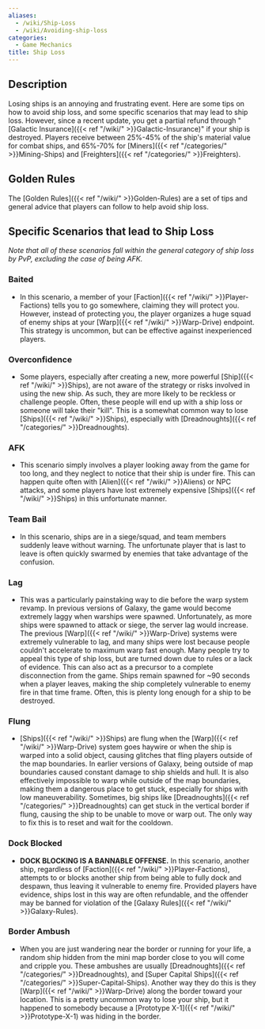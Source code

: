 ```yaml
---
aliases:
  - /wiki/Ship-Loss
  - /wiki/Avoiding-ship-loss
categories:
  - Game Mechanics
title: Ship Loss
---
```


## Description

Losing ships is an annoying and frustrating event. Here are some tips on how to avoid ship loss, and some specific scenarios that may lead to ship loss. However, since a recent update, you get a partial refund through "[Galactic Insurance]({{< ref "/wiki/" >}}Galactic-Insurance)" if your ship is destroyed. Players receive between 25%-45% of the ship's material value for combat ships, and 65%-70% for [Miners]({{< ref "/categories/" >}}Mining-Ships) and [Freighters]({{< ref "/categories/" >}}Freighters).

## Golden Rules

The [Golden Rules]({{< ref "/wiki/" >}}Golden-Rules) are a set of tips and general advice that players can follow to help avoid ship loss.

## Specific Scenarios that lead to Ship Loss

_Note that all of these scenarios fall within the general category of ship loss by PvP, excluding the case of being AFK._

### Baited

- In this scenario, a member of your [Faction]({{< ref "/wiki/" >}}Player-Factions) tells you to go somewhere, claiming they will protect you. However, instead of protecting you, the player organizes a huge squad of enemy ships at your [Warp]({{< ref "/wiki/" >}}Warp-Drive) endpoint. This strategy is uncommon, but can be effective against inexperienced players.

### Overconfidence

- Some players, especially after creating a new, more powerful [Ship]({{< ref "/wiki/" >}}Ships), are not aware of the strategy or risks involved in using the new ship. As such, they are more likely to be reckless or challenge people. Often, these people will end up with a ship loss or someone will take their "kill". This is a somewhat common way to lose [Ships]({{< ref "/wiki/" >}}Ships), especially with [Dreadnoughts]({{< ref "/categories/" >}}Dreadnoughts).

### AFK

- This scenario simply involves a player looking away from the game for too long, and they neglect to notice that their ship is under fire. This can happen quite often with [Alien]({{< ref "/wiki/" >}}Aliens) or NPC attacks, and some players have lost extremely expensive [Ships]({{< ref "/wiki/" >}}Ships) in this unfortunate manner.

### Team Bail

- In this scenario, ships are in a siege/squad, and team members suddenly leave without warning. The unfortunate player that is last to leave is often quickly swarmed by enemies that take advantage of the confusion.

### Lag

- This was a particularly painstaking way to die before the warp system revamp. In previous versions of Galaxy, the game would become extremely laggy when warships were spawned. Unfortunately, as more ships were spawned to attack or siege, the server lag would increase. The previous [Warp]({{< ref "/wiki/" >}}Warp-Drive) systems were extremely vulnerable to lag, and many ships were lost because people couldn't accelerate to maximum warp fast enough. Many people try to appeal this type of ship loss, but are turned down due to rules or a lack of evidence. This can also act as a precursor to a complete disconnection from the game. Ships remain spawned for ~90 seconds when a player leaves, making the ship completely vulnerable to enemy fire in that time frame. Often, this is plenty long enough for a ship to be destroyed.

### Flung

- [Ships]({{< ref "/wiki/" >}}Ships) are flung when the [Warp]({{< ref "/wiki/" >}}Warp-Drive) system goes haywire or when the ship is warped into a solid object, causing glitches that fling players outside of the map boundaries. In earlier versions of Galaxy, being outside of map boundaries caused constant damage to ship shields and hull. It is also effectively impossible to warp while outside of the map boundaries, making them a dangerous place to get stuck, especially for ships with low maneuverability. Sometimes, big ships like [Dreadnoughts]({{< ref "/categories/" >}}Dreadnoughts) can get stuck in the vertical border if flung, causing the ship to be unable to move or warp out. The only way to fix this is to reset and wait for the cooldown.

### Dock Blocked

- **DOCK BLOCKING IS A BANNABLE OFFENSE.** In this scenario, another ship, regardless of [Faction]({{< ref "/wiki/" >}}Player-Factions), attempts to or blocks another ship from being able to fully dock and despawn, thus leaving it vulnerable to enemy fire. Provided players have evidence, ships lost in this way are often refundable, and the offender may be banned for violation of the [Galaxy Rules]({{< ref "/wiki/" >}}Galaxy-Rules).

### Border Ambush

- When you are just wandering near the border or running for your life, a random ship hidden from the mini map border close to you will come and cripple you. These ambushes are usually [Dreadnoughts]({{< ref "/categories/" >}}Dreadnoughts), and [Super Capital Ships]({{< ref "/categories/" >}}Super-Capital-Ships). Another way they do this is they [Warp]({{< ref "/wiki/" >}}Warp-Drive) along the border toward your location. This is a pretty uncommon way to lose your ship, but it happened to somebody because a [Prototype X-1]({{< ref "/wiki/" >}}Prototype-X-1) was hiding in the border.
